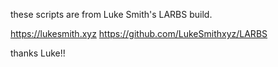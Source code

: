 these scripts are from Luke Smith's LARBS build.

https://lukesmith.xyz
https://github.com/LukeSmithxyz/LARBS

thanks Luke!!
